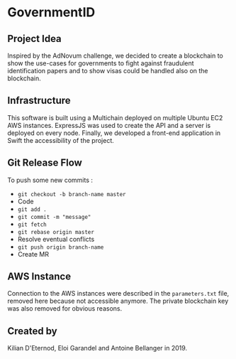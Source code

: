 # GovernmentID

## Project Idea

Inspired by the AdNovum challenge, we decided to create a blockchain to show the use-cases for governments to fight against fraudulent identification papers and to show visas could be handled also on the blockchain.

## Infrastructure

This software is built using a Multichain deployed on multiple Ubuntu EC2 AWS instances. ExpressJS was used to create the API and a server is deployed on every node. Finally, we developed a front-end application in Swift the accessibility of the project.

## Git Release Flow

To push some new commits :

- `git checkout -b branch-name master`
- Code
- `git add .`
- `git commit -m "message"`
- `git fetch`
- `git rebase origin master`
- Resolve eventual conflicts
- `git push origin branch-name`
- Create MR

## AWS Instance

Connection to the AWS instances were described in the `parameters.txt` file, removed here because not accessible anymore. The private blockchain key was also removed for obvious reasons.

## Created by

Kilian D'Eternod, Eloi Garandel and Antoine Bellanger in 2019.
